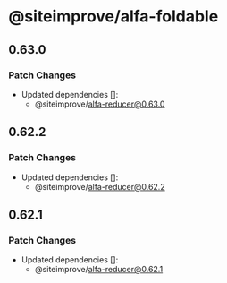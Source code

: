 # @siteimprove/alfa-foldable

## 0.63.0

### Patch Changes

- Updated dependencies []:
  - @siteimprove/alfa-reducer@0.63.0

## 0.62.2

### Patch Changes

- Updated dependencies []:
  - @siteimprove/alfa-reducer@0.62.2

## 0.62.1

### Patch Changes

- Updated dependencies []:
  - @siteimprove/alfa-reducer@0.62.1

